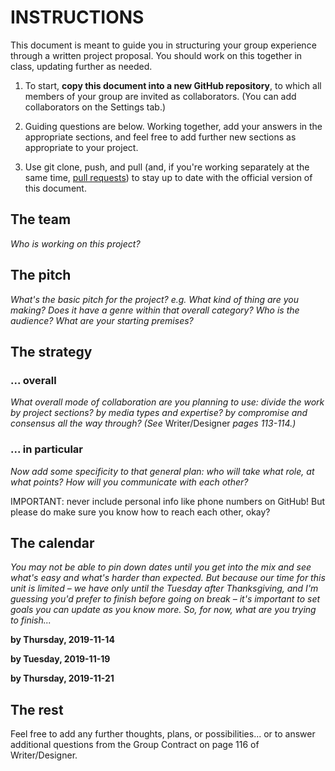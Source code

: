 # INSTRUCTIONS

This document is meant to guide you in structuring your group experience through a written project proposal. You should work on this together in class, updating further as needed.

1. To start, **copy this document into a new GitHub repository**, to which all members of your group are invited as collaborators. (You can add collaborators on the Settings tab.)

2. Guiding questions are below. Working together, add your answers in the appropriate sections, and feel free to add further new sections as appropriate to your project.

3. Use git clone, push, and pull (and, if you're working separately at the same time, [pull requests](https://www.youtube.com/watch?v=_NrSWLQsDL4)) to stay up to date with the official version of this document.


## The team
_Who is working on this project?_





## The pitch
_What's the basic pitch for the project? e.g. What kind of thing are you making? Does it have a genre within that overall category? Who is the audience? What are your starting premises?_







## The strategy
### ... overall
_What overall mode of collaboration are you planning to use: divide the work by project sections? by media types and expertise? by compromise and consensus all the way through? (See_ Writer/Designer _pages 113-114.)_



### ... in particular
_Now add some specificity to that general plan: who will take what role, at what points? How will you communicate with each other?_




<div class="alert alert-warning">
IMPORTANT: never include personal info like phone numbers on GitHub! But please do make sure you know how to reach each other, okay?
</div>



## The calendar
_You may not be able to pin down dates until you get into the mix and see what's easy and what's harder than expected. But because our time for this unit is limited – we have only until the Tuesday after Thanksgiving, and I'm guessing you'd prefer to finish before going on break – it's important to set goals you can update as you know more. So, for now, what are you trying to finish..._

**by Thursday, 2019-11-14**


**by Tuesday, 2019-11-19**


**by Thursday, 2019-11-21**


<!-- add additional dates only if needed; probably best to keep the scope manageable! -->



## The rest
Feel free to add any further thoughts, plans, or possibilities... or to answer additional questions from the Group Contract on page 116 of Writer/Designer.
